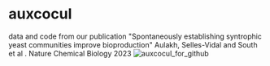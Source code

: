 # auxcocul
data and code from our publication "Spontaneously establishing syntrophic yeast communities improve bioproduction" Aulakh, Selles-Vidal and South et al . Nature Chemical Biology 2023
![auxcocul_for_github](https://user-images.githubusercontent.com/19653603/222467597-404d1507-67ef-4478-ab7e-e8c556e41d13.png)
